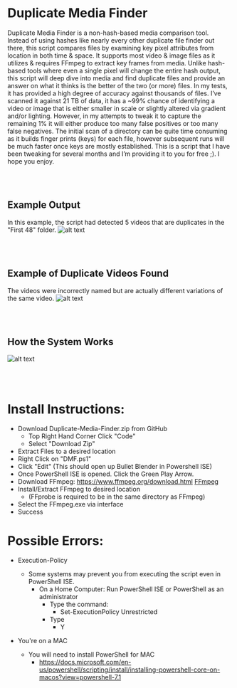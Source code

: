 # Duplicate Media Finder 


Duplicate Media Finder is a non-hash-based media comparison tool. Instead of using hashes like nearly every other duplicate file finder out there, this script compares files by examining key pixel attributes from location in both time & space. It supports most video & image files as it utilizes & requires FFmpeg to extract key frames from media. Unlike hash-based tools where even a single pixel will change the entire hash output, this script will deep dive into media and find duplicate files and provide an answer on what it thinks is the better of the two (or more) files. In my tests, it has provided a high degree of accuracy against thousands of files. I’ve scanned it against 21 TB of data, it has a ~99% chance of identifying a video or image that is either smaller in scale or slightly altered via gradient and/or lighting. However, in my attempts to tweak it to capture the remaining 1% it will either produce too many false positives or too many false negatives. The initial scan of a directory can be quite time consuming as it builds finger prints (keys) for each file, however subsequent runs will be much faster once keys are mostly established. This is a script that I have been tweaking for several months and I’m providing it to you for free ;). I hope you enjoy. 

<br/><br/>

## Example Output
In this example, the script had detected 5 videos that are duplicates in the "First 48" folder. 
![alt text](https://github.com/Jukari2003/Duplicate-Media-Finder/blob/main/Documentation/Example%20Output.png?raw=true)


<br/><br/>

## Example of Duplicate Videos Found
The videos were incorrectly named but are actually different variations of the same video.
![alt text](https://github.com/Jukari2003/Duplicate-Media-Finder/blob/main/Documentation/Duplicate%20Videos%20Example.png)

<br/><br/>

## How the System Works
![alt text](https://github.com/Jukari2003/Duplicate-Media-Finder/blob/main/Documentation/How%20it%20works.png)

<br/><br/>





  # Install Instructions:
  - Download Duplicate-Media-Finder.zip from GitHub
      - Top Right Hand Corner Click "Code"
      - Select "Download Zip"
  - Extract Files to a desired location
  - Right Click on "DMF.ps1"
  - Click "Edit"     (This should open up Bullet Blender in Powershell ISE)
  - Once PowerShell ISE is opened. Click the Green Play Arrow.
  - Download FFmpeg: https://www.ffmpeg.org/download.html [FFmpeg](https://www.ffmpeg.org/download.html) 
  - Install/Extract FFmpeg to desired location 
      - (FFprobe is required to be in the same directory as FFmpeg)
  - Select the FFmpeg.exe via interface
  - Success
        

  # Possible Errors:
- Execution-Policy 
  - Some systems may prevent you from executing the script even in PowerShell ISE.
      -   On a Home Computer: Run PowerShell ISE or PowerShell as an administrator
          - Type the command:
               -  Set-ExecutionPolicy Unrestricted
          - Type 
              -  Y

- You're on a MAC
  - You will need to install PowerShell for MAC
      - https://docs.microsoft.com/en-us/powershell/scripting/install/installing-powershell-core-on-macos?view=powershell-7.1
